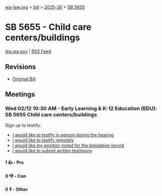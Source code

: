 [wa-law.org](/) > [bill](/bill/) > [2025-26](/bill/2025-26/) > [SB 5655](/bill/2025-26/sb/5655/)

# SB 5655 - Child care centers/buildings
[leg.wa.gov](https://app.leg.wa.gov/billsummary?BillNumber=5655&Year=2025&Initiative=false) | [RSS Feed](./rss.xml)

## Revisions
* [Original Bill](1/)

## Meetings
### Wed 02/12 10:30 AM - Early Learning & K-12 Education (EDU): SB 5655 Child care centers/buildings
Sign up to testify:
* [I would like to testify in person during the hearing](https://app.leg.wa.gov/csi/Testifier/Add?chamber=House&mId=32759&aId=163491&caId=25675&tId=1)
* [I would like to testify remotely](https://app.leg.wa.gov/csi/Testifier/Add?chamber=House&mId=32759&aId=163491&caId=25675&tId=2)
* [I would like my position noted for the legislative record](https://app.leg.wa.gov/csi/Testifier/Add?chamber=House&mId=32759&aId=163491&caId=25675&tId=3)
* [I would like to submit written testimony](https://app.leg.wa.gov/csi/Testifier/Add?chamber=House&mId=32759&aId=163491&caId=25675&tId=4)

#### 1 👍 - Pro

#### 0 👎 - Con

#### 0 ❓ - Other
